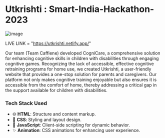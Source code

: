 ﻿# Utkrishti : Smart-India-Hackathon-2023

![image](https://github.com/user-attachments/assets/c6213a4c-dea1-471a-8a4c-29d67fe2acd3)

LIVE LINK = "https://utkrishti.netlify.app/"

Our team (Team Caffiene) developed CogniCare, a comprehensive solution for enhancing cognitive skills in children with disabilities through engaging cognitive games. Recognizing the lack of accessible, effective cognitive retraining programs for home use, we created Utkrishti, a user-friendly website that provides a one-stop solution for parents and caregivers. Our platform not only makes cognitive training enjoyable but also ensures it is accessible from the comfort of home, thereby addressing a critical gap in the support available for children with disabilities.

### Tech Stack Used

- 🌐 **HTML**: Structure and content markup.
- 🎨 **CSS**: Styling and layout design.
- 🚀 **JavaScript**: Client-side scripting for dynamic behavior.
- ✨ **Animation**: CSS animations for enhancing user experience.

